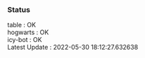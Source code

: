 ### Status


table : OK  
hogwarts : OK  
icy-bot : OK  
Latest Update : 2022-05-30 18:12:27.632638
